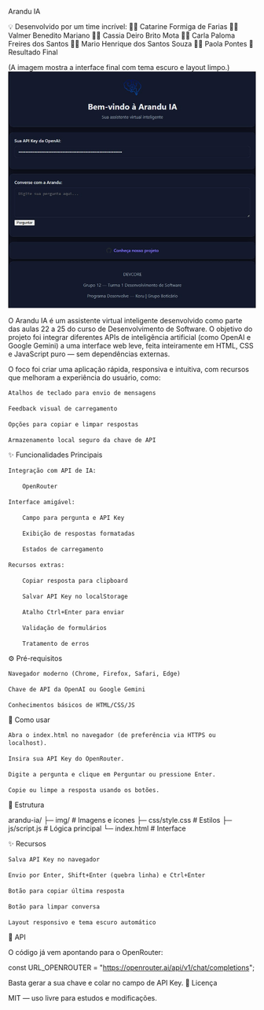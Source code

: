 Arandu IA

💡 Desenvolvido por um time incrível:
👩‍💻 Catarine Formiga de Farias
👨‍💻 Valmer Benedito Mariano
👩‍💻 Cassia Deiro Brito Mota
👩‍💻 Carla Paloma Freires dos Santos
👨‍💻 Mario Henrique dos Santos Souza
👩‍💻 Paola Pontes
📸 Resultado Final

(A imagem mostra a interface final com tema escuro e layout limpo.)
![alt text](image.png)

O Arandu IA é um assistente virtual inteligente desenvolvido como parte das aulas 22 a 25 do curso de Desenvolvimento de Software.
O objetivo do projeto foi integrar diferentes APIs de inteligência artificial (como OpenAI e Google Gemini) a uma interface web leve, feita inteiramente em HTML, CSS e JavaScript puro — sem dependências externas.

O foco foi criar uma aplicação rápida, responsiva e intuitiva, com recursos que melhoram a experiência do usuário, como:

    Atalhos de teclado para envio de mensagens

    Feedback visual de carregamento

    Opções para copiar e limpar respostas

    Armazenamento local seguro da chave de API

✨ Funcionalidades Principais

    Integração com API de IA:

        OpenRouter

    Interface amigável:

        Campo para pergunta e API Key

        Exibição de respostas formatadas

        Estados de carregamento

    Recursos extras:

        Copiar resposta para clipboard

        Salvar API Key no localStorage

        Atalho Ctrl+Enter para enviar

        Validação de formulários

        Tratamento de erros

⚙️ Pré-requisitos

    Navegador moderno (Chrome, Firefox, Safari, Edge)

    Chave de API da OpenAI ou Google Gemini

    Conhecimentos básicos de HTML/CSS/JS

🚀 Como usar

    Abra o index.html no navegador (de preferência via HTTPS ou localhost).

    Insira sua API Key do OpenRouter.

    Digite a pergunta e clique em Perguntar ou pressione Enter.

    Copie ou limpe a resposta usando os botões.

📂 Estrutura

arandu-ia/
├─ img/ # Imagens e ícones
├─ css/style.css # Estilos
├─ js/script.js # Lógica principal
└─ index.html # Interface

✨ Recursos

    Salva API Key no navegador

    Envio por Enter, Shift+Enter (quebra linha) e Ctrl+Enter

    Botão para copiar última resposta

    Botão para limpar conversa

    Layout responsivo e tema escuro automático

🔑 API

O código já vem apontando para o OpenRouter:

const URL_OPENROUTER = "https://openrouter.ai/api/v1/chat/completions";

Basta gerar a sua chave e colar no campo de API Key.
📜 Licença

MIT — uso livre para estudos e modificações.
